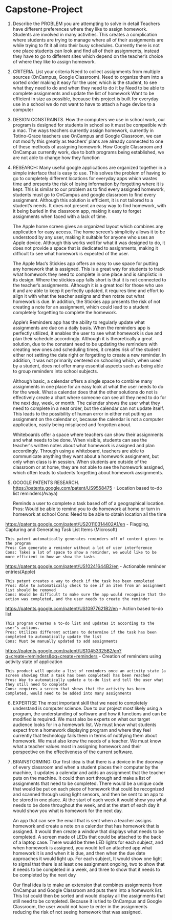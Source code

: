 # Capstone-Project
1. Describe the PROBLEM you are attempting to solve in detail
	Teachers have different preferences where they like to assign homework.
	Students are involved in many activities.
	This creates a complication where students are trying to manage where all of their assignments are while trying to fit it all into their busy schedules. 
	Currently there is not one place students can look and find all of their assignments, instead they have to go to different sites which depend on the teacher’s choice of where they like to assign homework.

2. CRITERIA. List your criteria
	Need to collect assignments from multiple sources (OnCampus, Google Classroom).
	Need to organize them into a sorted order making it easy for the user, which is the student, to see what they need to do and when they need to do it by
	Need to be able to complete assignments and update the list of homework
	Want to be efficient in size as possible, because this project is built for everyday use in a school we do not want to have to attach a huge device to a computer

3. DESIGN CONSTRAINTS.
	How the computers we use in school work, our program is designed for students in school so it must be compatible with a mac.
	The ways teachers currently assign homework, currently in Totino-Grace teachers use OnCampus and Google Classroom, we can not modify this greatly as teachers’ plans are already connected to one of these methods of assigning homework.
	How Google Classroom and OnCampus currently work, due to both programs being established, we are not able to change how they function
4.  RESEARCH: 
	Many useful google applications are organized together in a simple interface that is easy to use. This solves the problem of having to go to completely different locations for everyday apps which wastes time and presents the risk of losing information by forgetting where it is kept. This is similar to our problem as to find every assigned homework, students must go to OnCampus and google classroom to find every assignment. Although this solution is efficient, it is not tailored to a student’s needs. It does not present an easy way to find homework, with it being buried in the classroom app, making it easy to forget assignments when faced with a lack of time. 

	The Apple home screen gives an organized layout which combines any application for easy access. The home screen’s simplicity allows it to be understood by any user, making it suitable for anyone who uses an Apple device. Although this works well for what it was designed to do, it does not provide a space that is dedicated to assignments, making it difficult to see what homework is expected of the user.

	The Apple Mac’s Stickies app offers an easy to use space for putting any homework that is assigned. This is a great way for students to track what homework they need to complete in one place and is simplistic in its design. Where the stickies app falls short is that it is not connected to the teacher’s assignments. Although it is a great tool for those who use it and are able to keep it perfectly updated, it requires time and effort to align it with what the teacher assigns and then rotate out what homework is due. In addition, the Stickies app presents the risk of not creating a note for an assignment, which could lead to a student completely forgetting to complete the homework.

	Apple’s Reminders app has the ability to regularly update what assignments are due on a daily basis. When the reminders app is perfectly utilized, it enables the user to see what homework is due and plan their schedule accordingly. Although it is theoretically a great solution, due to the constant need to be updating the reminders with creating new ones and scheduling times, it creates risk of the student either not setting the date right or forgetting to create a new reminder. In addition, it was not primarily centered on schooling which, when used by a student, does not offer many essential aspects such as being able to group reminders into school subjects.

	Although basic, a calendar offers a single space to combine many assignments in one place for an easy look at what the user needs to do for the week. What a calendar does that the other solutions do not is effectively create a chart where someone can see all they need to do for the next day, week, or month. The calendar shows the user what they need to complete in a neat order, but the calendar can not update itself. This leads to the possibility of human error in either not putting an assignment on the calendar or, because the calendar is not a computer application, easily being misplaced and forgotten about.

	Whiteboards offer a space where teachers can show their assignments and what needs to be done. When visible, students can see the teacher's written notes about what homework is assigned and plan accordingly. Through using a whiteboard, teachers are able to communicate anything they want about a homework assignment, but only when class is in session. When students are outside of the classroom or at home, they are not able to see the homework assigned, which often leads to students forgetting about homework assignments.
5.  GOOGLE PATENTS RESEARCH.
https://patents.google.com/patent/US9558475 - Location based to-do list reminders(Avaya)
	
	Reminds a user to complete a task based off of a geographical location.
	Pros: Would be able to remind you to do homework at home or turn in homework at school
	Cons: Need to be able to obtain location all the time
		
https://patents.google.com/patent/US20110314402A1/en - Flagging, Capturing and Generating Task List Items (Microsoft)
	
	This patent automatically generates reminders off of content given to the program
	Pros: Can generate a reminder without a lot of user interference
	Cons: Takes a lot of space to show a reminder, we would like to be more efficient in how we show the tasks

https://patents.google.com/patent/US10241644B2/en - Actionable reminder entries(Apple)
	
	This patent creates a way to check if the task has been completed
	Pros: Able to automatically check to see if an item from an assignment list should be removed
	Cons: Would be difficult to make sure the app would recognize that the action was completed, and the user needs to create the reminder


https://patents.google.com/patent/US10977621B2/en - Action based to-do list
	
	This program creates a to-do list and updates it according to the user’s actions.
	Pros: Utilizes different actions to determine if the task has been completed to automatically update the list
	Cons: Must be manually updated to add assignments


https://patents.google.com/patent/US10453325B2/en?q=create+reminders&oq=create+reminders - Creation of reminders using activity state of application

	This product will update a list of reminders once an activity state (a screen showing that a task has been completed) has been reached
	Pros: Way to automatically update a to-do list and tell the user what they still need to complete
	Cons: requires a screen that shows that the activity has been completed, would need to be added into many assignments

6. EXPERTISE
	The most important skill that we need to completely understand is computer science. Due to our project most likely using a program, the understanding of software and how it functions and can be modified is required. We must also be experts on what our target audience looks for in a homework list. We must know what students expect from a homework displaying program and where they feel currently that technology fails them in terms of notifying them about homework. We must also know the needs of a teacher. We must know what a teacher values most in assigning homework and their perspective on the effectiveness of the current software.

7.  BRAINSTORMING:
	Our first idea is that there is a device in the doorway of every classroom and when a student places their computer by the machine, it updates a calendar and adds an assignment that the teacher puts on the machine. It could then sort through and make a list of assignments that need to be completed.
	There would be a unique code that would be put on each piece of homework that could be recognized and scanned through using light sensors, and then be sent to an app to be stored in one place. At the start of each week it would show you what needs to be done throughout the week, and at the start of each day it would show you what is homework for the next day. 

	An app that can see the email that is sent when a teacher assigns homework and create a note on a calendar that has homework that is assigned. It would then create a window that displays what needs to be completed. 
	A screen made of LEDs that could be attached to the back of a laptop case. There would be three LED lights for each subject, and when homework is assigned, you would tell an attached app what homework it is and when it is due, and then when the due date approaches it would light up. For each subject, It would show one light to signal that there is at least one assignment ongoing, two to show that it needs to be completed in a week, and three to show that it needs to be completed by the next day

	Our final idea is to make an extension that combines assignments from OnCampus and Google Classroom and puts them into a homework list. This list could then be sorted and would display all the assignments that still need to be completed. Because it is tied to OnCampus and Google Classroom, the user would not have to enter in the assignments reducing the risk of not seeing homework that was assigned.

